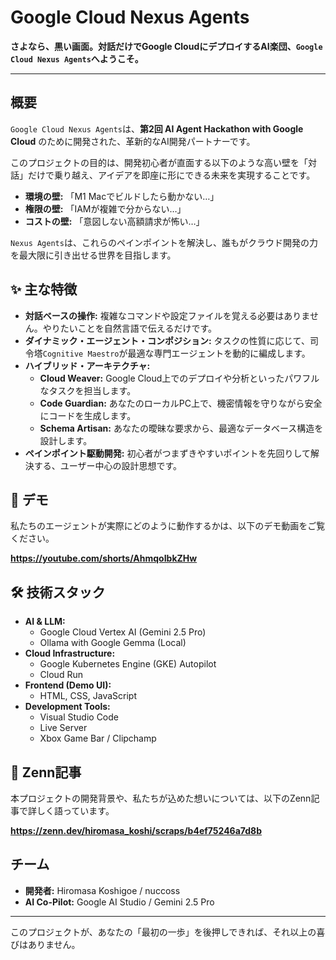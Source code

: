 # Google Cloud Nexus Agents

**さよなら、黒い画面。対話だけでGoogle CloudにデプロイするAI楽団、`Google Cloud Nexus Agents`へようこそ。**

---

## 概要

`Google Cloud Nexus Agents`は、**第2回 AI Agent Hackathon with Google Cloud** のために開発された、革新的なAI開発パートナーです。

このプロジェクトの目的は、開発初心者が直面する以下のような高い壁を「対話」だけで乗り越え、アイデアを即座に形にできる未来を実現することです。

-   **環境の壁:** 「M1 Macでビルドしたら動かない…」
-   **権限の壁:** 「IAMが複雑で分からない…」
-   **コストの壁:** 「意図しない高額請求が怖い…」

`Nexus Agents`は、これらのペインポイントを解決し、誰もがクラウド開発の力を最大限に引き出せる世界を目指します。

## ✨ 主な特徴

-   **対話ベースの操作:** 複雑なコマンドや設定ファイルを覚える必要はありません。やりたいことを自然言語で伝えるだけです。
-   **ダイナミック・エージェント・コンポジション:** タスクの性質に応じて、司令塔`Cognitive Maestro`が最適な専門エージェントを動的に編成します。
-   **ハイブリッド・アーキテクチャ:**
    -   **Cloud Weaver:** Google Cloud上でのデプロイや分析といったパワフルなタスクを担当します。
    -   **Code Guardian:** あなたのローカルPC上で、機密情報を守りながら安全にコードを生成します。
    -   **Schema Artisan:** あなたの曖昧な要求から、最適なデータベース構造を設計します。
-   **ペインポイント駆動開発:** 初心者がつまずきやすいポイントを先回りして解決する、ユーザー中心の設計思想です。

## 🚀 デモ

私たちのエージェントが実際にどのように動作するかは、以下のデモ動画をご覧ください。

**https://youtube.com/shorts/AhmqoIbkZHw**

## 🛠️ 技術スタック

-   **AI & LLM:**
    -   Google Cloud Vertex AI (Gemini 2.5 Pro)
    -   Ollama with Google Gemma (Local)
-   **Cloud Infrastructure:**
    -   Google Kubernetes Engine (GKE) Autopilot
    -   Cloud Run
-   **Frontend (Demo UI):**
    -   HTML, CSS, JavaScript
-   **Development Tools:**
    -   Visual Studio Code
    -   Live Server
    -   Xbox Game Bar / Clipchamp

## 📖 Zenn記事

本プロジェクトの開発背景や、私たちが込めた想いについては、以下のZenn記事で詳しく語っています。

**https://zenn.dev/hiromasa_koshi/scraps/b4ef75246a7d8b**

## チーム

-   **開発者:** Hiromasa Koshigoe / nuccoss
-   **AI Co-Pilot:** Google AI Studio / Gemini 2.5 Pro

---

このプロジェクトが、あなたの「最初の一歩」を後押しできれば、それ以上の喜びはありません。

